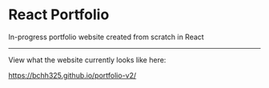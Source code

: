# React Portfolio

In-progress portfolio website created from scratch in React

___

View what the website currently looks like here:

https://bchh325.github.io/portfolio-v2/


